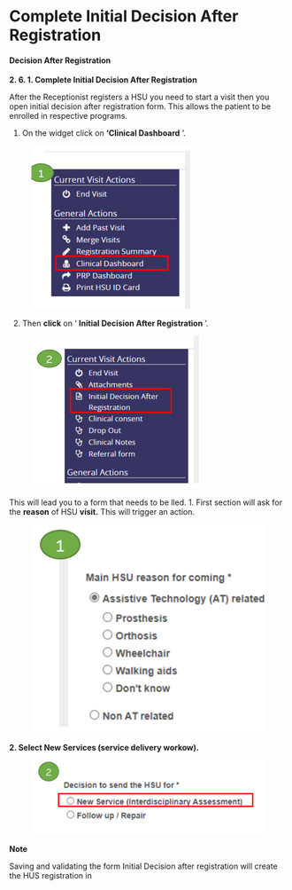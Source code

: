 # Complete Initial Decision After Registration

#### Decision After Registration

**2. 6. 1. Complete Initial Decision After Registration**

After the Receptionist registers a HSU you need to start a visit then you open initial decision after registration form. This allows the patient to be enrolled in respective programs.

1. On the widget click on **‘Clinical Dashboard** ’.

<figure><img src="../../../.gitbook/assets/image (94).png" alt=""><figcaption></figcaption></figure>

2. Then **click** on ‘ **Initial Decision After Registration** ’.

<figure><img src="../../../.gitbook/assets/image (95).png" alt=""><figcaption></figcaption></figure>

This will lead you to a form that needs to be lled. 1. First section will ask for the **reason** of HSU **visit.** This will trigger an action.

<figure><img src="../../../.gitbook/assets/image (96).png" alt=""><figcaption></figcaption></figure>

**2. Select New Services (service delivery workow).**

<figure><img src="../../../.gitbook/assets/image (97).png" alt=""><figcaption></figcaption></figure>

**Note**

Saving and validating the form Initial Decision after registration will create the HUS registration in

